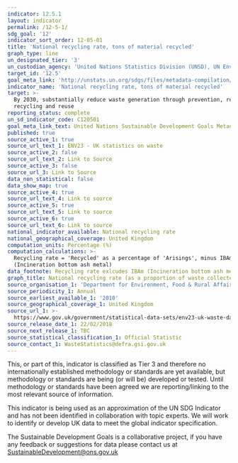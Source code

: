 ```yaml
---
indicator: 12.5.1
layout: indicator
permalink: /12-5-1/
sdg_goal: '12'
indicator_sort_order: 12-05-01
title: 'National recycling rate, tons of material recycled'
graph_type: line
un_designated_tier: '3'
un_custodian_agency: 'United Nations Statistics Division (UNSD), UN Environment (UNEP)'
target_id: '12.5'
goal_meta_link: 'http://unstats.un.org/sdgs/files/metadata-compilation/Metadata-Goal-12.pdf'
indicator_name: 'National recycling rate, tons of material recycled'
target: >-
  By 2030, substantially reduce waste generation through prevention, reduction,
  recycling and reuse
reporting_status: complete
un_sd_indicator_code: C120501
goal_meta_link_text: United Nations Sustainable Development Goals Metadata (pdf 782kB)
published: true
source_active_1: true
source_url_text_1: ENV23 - UK statistics on waste
source_active_2: false
source_url_text_2: Link to Source
source_active_3: false
source_url_3: Link to Source
data_non_statistical: false
data_show_map: true
source_active_4: true
source_url_text_4: Link to source
source_active_5: true
source_url_text_5: Link to source
source_active_6: true
source_url_text_6: Link to source
national_indicator_available: National recycling rate
national_geographical_coverage: United Kingdom
computation_units: Percentage (%)
computation_calculations: >-
  Recycling rate = 'Recycled' as a percentage of 'Arisings', minus IBAm
  (Incineration bottom ash metal)
data_footnote: Recycling rate exlcudes IBAm (Incineration bottom ash metal)
graph_title: National recycling rate (as a proportion of waste collected)
source_organisation_1: 'Department for Environment, Food & Rural Affairs (Defra)'
source_periodicity_1: Annual
source_earliest_available_1: '2010'
source_geographical_coverage_1: United Kingdom
source_url_1: >-
  https://www.gov.uk/government/statistical-data-sets/env23-uk-waste-data-and-management
source_release_date_1: 22/02/2018
source_next_release_1: TBC
source_statistical_classification_1: Official Statistic
source_contact_1: WasteStatistics@defra.gsi.gov.uk
---
```

This, or part of this, indicator is classified as Tier 3 and therefore no internationally established methodology or standards are yet available, but methodology or standards are being (or will be) developed or tested. Until methodology or standards have been agreed we are reporting/linking to the most relevant source of information.

This indicator is being used as an approximation of the UN SDG Indicator and has not been identified in collaboration with topic experts. We will work to identify or develop UK data to meet the global indicator specification.

The Sustainable Development Goals is a collaborative project, if you have any feedback or suggestions for data please contact us at <SustainableDevelopment@ons.gov.uk>
